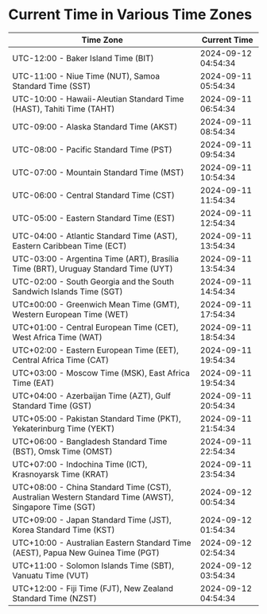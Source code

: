 # Current Time in Various Time Zones

| Time Zone | Current Time |
|-----------|--------------|
| UTC-12:00 - Baker Island Time (BIT) | 2024-09-12 04:54:34 |
| UTC-11:00 - Niue Time (NUT), Samoa Standard Time (SST) | 2024-09-11 05:54:34 |
| UTC-10:00 - Hawaii-Aleutian Standard Time (HAST), Tahiti Time (TAHT) | 2024-09-11 06:54:34 |
| UTC-09:00 - Alaska Standard Time (AKST) | 2024-09-11 08:54:34 |
| UTC-08:00 - Pacific Standard Time (PST) | 2024-09-11 09:54:34 |
| UTC-07:00 - Mountain Standard Time (MST) | 2024-09-11 10:54:34 |
| UTC-06:00 - Central Standard Time (CST) | 2024-09-11 11:54:34 |
| UTC-05:00 - Eastern Standard Time (EST) | 2024-09-11 12:54:34 |
| UTC-04:00 - Atlantic Standard Time (AST), Eastern Caribbean Time (ECT) | 2024-09-11 13:54:34 |
| UTC-03:00 - Argentina Time (ART), Brasília Time (BRT), Uruguay Standard Time (UYT) | 2024-09-11 13:54:34 |
| UTC-02:00 - South Georgia and the South Sandwich Islands Time (SGT) | 2024-09-11 14:54:34 |
| UTC±00:00 - Greenwich Mean Time (GMT), Western European Time (WET) | 2024-09-11 17:54:34 |
| UTC+01:00 - Central European Time (CET), West Africa Time (WAT) | 2024-09-11 18:54:34 |
| UTC+02:00 - Eastern European Time (EET), Central Africa Time (CAT) | 2024-09-11 19:54:34 |
| UTC+03:00 - Moscow Time (MSK), East Africa Time (EAT) | 2024-09-11 19:54:34 |
| UTC+04:00 - Azerbaijan Time (AZT), Gulf Standard Time (GST) | 2024-09-11 20:54:34 |
| UTC+05:00 - Pakistan Standard Time (PKT), Yekaterinburg Time (YEKT) | 2024-09-11 21:54:34 |
| UTC+06:00 - Bangladesh Standard Time (BST), Omsk Time (OMST) | 2024-09-11 22:54:34 |
| UTC+07:00 - Indochina Time (ICT), Krasnoyarsk Time (KRAT) | 2024-09-11 23:54:34 |
| UTC+08:00 - China Standard Time (CST), Australian Western Standard Time (AWST), Singapore Time (SGT) | 2024-09-12 00:54:34 |
| UTC+09:00 - Japan Standard Time (JST), Korea Standard Time (KST) | 2024-09-12 01:54:34 |
| UTC+10:00 - Australian Eastern Standard Time (AEST), Papua New Guinea Time (PGT) | 2024-09-12 02:54:34 |
| UTC+11:00 - Solomon Islands Time (SBT), Vanuatu Time (VUT) | 2024-09-12 03:54:34 |
| UTC+12:00 - Fiji Time (FJT), New Zealand Standard Time (NZST) | 2024-09-12 04:54:34 |

